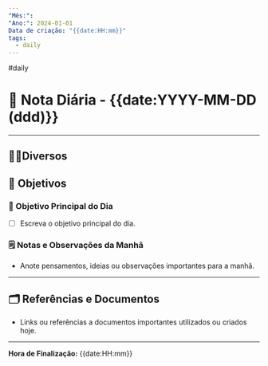 ```yaml
---
"Mês:": 
"Ano:": 2024-01-01
Data de criação: "{{date:HH:mm}}"
tags:
  - daily
---
```

#daily
# 📅 Nota Diária - {{date:YYYY-MM-DD (ddd)}}
---
## 🤝🏻Diversos

## 🌄 Objetivos
### 🎯 Objetivo Principal do Dia
- [ ] Escreva o objetivo principal do dia.

### 🗒️ Notas e Observações da Manhã
- Anote pensamentos, ideias ou observações importantes para a manhã.
---
## 🗂️ Referências e Documentos
- Links ou referências a documentos importantes utilizados ou criados hoje.

---

**Hora de Finalização:** {{date:HH:mm}}

